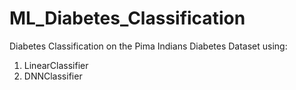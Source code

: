# ML_Diabetes_Classification
Diabetes Classification on the Pima Indians Diabetes Dataset using:

1. LinearClassifier
2. DNNClassifier
